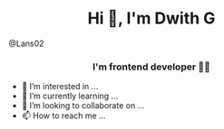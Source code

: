 <h1 align="center">Hi 👋, I'm Dwith G </h1>
<span>@Lans02</span>
<h3 align="center">I'm frontend developer 👨‍💻</h3>
 
- 👀 I’m interested in ...
- 🌱 I’m currently learning ...
- 💞️ I’m looking to collaborate on ...
- 📫 How to reach me ...

<!---
Lans02/Lans02 is a ✨ special ✨ repository because its `README.md` (this file) appears on your GitHub profile.
You can click the Preview link to take a look at your changes.
--->
